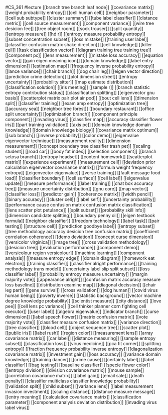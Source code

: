 #CS_361
#lecture
[[branch tree branch leaf node]]
[[covariance matrix]]
[[weight probability entropy]]
[[cell human cell]]
[[neighbor parameter]]
[[cell sub subtype]]
[[cluster summary]]
[[tube label classifier]]
[[distance metric]]
[[cell source measurement]]
[[component variance]]
[[wire tree desicion fee]]
[[tree object room]]
[[sock trouser]]
[[split quantity]]
[[entropy measure]]
[[hd r]]
[[entropy measure probability entropy]]
[[subset concentration subset]]
[[loss mistake]]
[[training user label]]
[[classifier confusion matrix shake direction]]
[[cell knowledge]]
[[killer cell]]
[[task classification vector]]
[[diagram training tree training tree]]
[[component pc]]
[[lens measurement]]
[[mistake loss accuracy]]
[[equation vector]]
[[gain eigen meaning icon]]
[[domain knowledge]]
[[label entry dimension]]
[[estimation map]]
[[frequency inverse probability entropy]]
[[lance variance]]
[[chair branch]]
[[dog chair leg]]
[[eigen vector direction]]
[[prediction crime detection]]
[[plot dimension street]]
[[entropy uncertainty]]
[[probability sitter]]
[[map estimate distribution]]
[[classification solution]]
[[iris meeting]]
[[sample r]]
[[branch statistic entropy contribution status]]
[[classification splitting]]
[[eigenvector gnu basis]]
[[scatterplot matrix pair plot air pod]]
[[bout cell lens]]
[[dimension split]]
[[classifier training]]
[[exam amp entropy]]
[[optimization tree]]
[[accuracy sea]]
[[neighbor tree forest]]
[[boundary restaurant]]
[[office split uncertainty]]
[[optimization branch]]
[[component principle component]]
[[invading virus]]
[[classifier map]]
[[accuracy classifier flower iris]]
[[part training validation]]
[[axis pc]]
[[domain knowledge domain knowledge]]
[[domain knowledge biology]]
[[covariance matrix optimum]]
[[sub branch]]
[[inverse probability]]
[[color demo]]
[[eigenvalue eigenvector technique]]
[[measurement reality]]
[[dimension measurement]]
[[concept boundary tree classifier trash pet]]
[[scaling student]]
[[road car]]
[[body fat index]]
[[selection component]]
[[branch setosa branch]]
[[entropy headset]]
[[content homework]]
[[scatterplot matrix]]
[[experience experiment]]
[[measurement cell]]
[[deviation prior calculation eigenvector covariance matrix]]
[[formula weight frequency entropy]]
[[eigenvector eigenvalue]]
[[verse training]]
[[fault message food load]]
[[classifier boundary]]
[[cell surface]]
[[cell label]]
[[eigenvalue update]]
[[measure performance]]
[[label training]]
[[chat box accuracy tree]]
[[measure uncertainty distribution]]
[[gnu core]]
[[map vector]]
[[classifier loss]]
[[predictor gain]]
[[coherence matrix]]
[[width pencil]]
[[binary accuracy]]
[[cluster cell]]
[[label self]]
[[uncertainty probability]]
[[performance cause confusion matrix confusion matrix classification]]
[[lens scatter plot petulance]]
[[split subset]]
[[probability skill info]]
[[dimension candidate splitting]]
[[boundary penny oil]]
[[eigen textbook formula]]
[[neighbor classifier]]
[[freedom technology]]
[[label task]]
[[pair testing]]
[[structure cell]]
[[prediction goodbye label]]
[[entropy subset]]
[[tree methodology accuracy desicion tree confusion matrix]]
[[coefficient correlation coherence]]
[[demo deviation]]
[[concept curse dimension]]
[[versicolor virginica]]
[[image tree]]
[[cross validation methodology]]
[[desicion tree]]
[[evaluation performance]]
[[component demo]]
[[versicolour region versicolour]]
[[machine learning]]
[[component analysis]]
[[measure entropy edge]]
[[domain diagram]]
[[homework eat electron]]
[[training classifier]]
[[classifier alright performance]]
[[training methodology trans model]]
[[uncertainty label slip split subset]]
[[loss classifier label]]
[[probability entropy measure uncertainty]]
[[margin majority vote]]
[[appearance alright]]
[[confusion matrix accuracy measure loss baseline]]
[[distribution examine map]]
[[diagonal decission]]
[[chair leg part]]
[[gene survival]]
[[cross validation]]
[[dog human]]
[[covid virus human being]]
[[poverty inverse]]
[[statistic background]]
[[vector machine degree knowledge probability]]
[[scientist measure]]
[[city distance]]
[[love pee]]
[[cell lens pc variance]]
[[cell thinker planner corn fighting cell executor]]
[[user label]]
[[algebra eigenvalue]]
[[indicator branch]]
[[curse dimension]]
[[label speech flower]]
[[matrix confusion matrix]]
[[vote majority vote]]
[[classifier measure confusion matrix]]
[[variance direction]]
[[tree classifier]]
[[blood cell]]
[[object sequence tree]]
[[scatter plot]]
[[public iris]]
[[label rush]]
[[region color]]
[[measurement lens]]
[[array covariance matrix]]
[[car label]]
[[distance measuring]]
[[sample entropy subset]]
[[classification loss]]
[[virus medicine]]
[[pca fit corner]]
[[splitting entropy]]
[[fraction frequency probability inverse entropy]]
[[diagonalization covariance matrix]]
[[investment gain]]
[[loss accuracy]]
[[variance domain knowledge]]
[[training dancer]]
[[crime cause]]
[[certainty label]]
[[label classifier]]
[[bag testing]]
[[baseline classifier]]
[[specie flower color]]
[[entropy division]]
[[division covariance matrix]]
[[mouse sample]]
[[correlation covariance matrix]]
[[label gain]]
[[email sale]]
[[death penalty]]
[[classifier multiclass classifier knowledge probability]]
[[validation split]]
[[child subset]]
[[variance lens]]
[[label measurement invasion investment]]
[[scaling distance]]
[[distance measure message]]
[[entry meaning]]
[[calculation covariance matrix]]
[[classification parameter]]
[[component analysis deviation distribution]]
[[invading virus label virus]]
